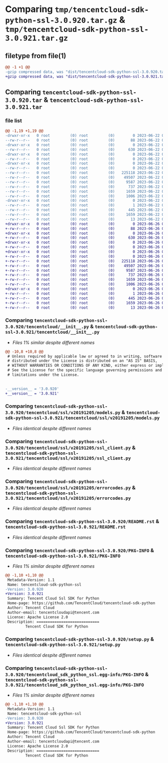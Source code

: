 # Comparing `tmp/tencentcloud-sdk-python-ssl-3.0.920.tar.gz` & `tmp/tencentcloud-sdk-python-ssl-3.0.921.tar.gz`

## filetype from file(1)

```diff
@@ -1 +1 @@
-gzip compressed data, was "dist/tencentcloud-sdk-python-ssl-3.0.920.tar", last modified: Thu Jun 22 00:34:10 2023, max compression
+gzip compressed data, was "dist/tencentcloud-sdk-python-ssl-3.0.921.tar", last modified: Mon Jun 26 00:32:05 2023, max compression
```

## Comparing `tencentcloud-sdk-python-ssl-3.0.920.tar` & `tencentcloud-sdk-python-ssl-3.0.921.tar`

### file list

```diff
@@ -1,19 +1,19 @@
-drwxr-xr-x   0 root         (0) root         (0)        0 2023-06-22 00:34:10.000000 tencentcloud-sdk-python-ssl-3.0.920/
--rw-r--r--   0 root         (0) root         (0)       88 2023-06-22 00:34:10.000000 tencentcloud-sdk-python-ssl-3.0.920/setup.cfg
-drwxr-xr-x   0 root         (0) root         (0)        0 2023-06-22 00:34:10.000000 tencentcloud-sdk-python-ssl-3.0.920/tencentcloud/
--rw-r--r--   0 root         (0) root         (0)      630 2023-06-22 00:34:09.000000 tencentcloud-sdk-python-ssl-3.0.920/tencentcloud/__init__.py
-drwxr-xr-x   0 root         (0) root         (0)        0 2023-06-22 00:34:10.000000 tencentcloud-sdk-python-ssl-3.0.920/tencentcloud/ssl/
--rw-r--r--   0 root         (0) root         (0)        0 2023-06-22 00:34:09.000000 tencentcloud-sdk-python-ssl-3.0.920/tencentcloud/ssl/__init__.py
-drwxr-xr-x   0 root         (0) root         (0)        0 2023-06-22 00:34:10.000000 tencentcloud-sdk-python-ssl-3.0.920/tencentcloud/ssl/v20191205/
--rw-r--r--   0 root         (0) root         (0)        0 2023-06-22 00:34:09.000000 tencentcloud-sdk-python-ssl-3.0.920/tencentcloud/ssl/v20191205/__init__.py
--rw-r--r--   0 root         (0) root         (0)   225118 2023-06-22 00:34:09.000000 tencentcloud-sdk-python-ssl-3.0.920/tencentcloud/ssl/v20191205/models.py
--rw-r--r--   0 root         (0) root         (0)    49507 2023-06-22 00:34:09.000000 tencentcloud-sdk-python-ssl-3.0.920/tencentcloud/ssl/v20191205/ssl_client.py
--rw-r--r--   0 root         (0) root         (0)     9587 2023-06-22 00:34:09.000000 tencentcloud-sdk-python-ssl-3.0.920/tencentcloud/ssl/v20191205/errorcodes.py
--rw-r--r--   0 root         (0) root         (0)      737 2023-06-22 00:34:09.000000 tencentcloud-sdk-python-ssl-3.0.920/README.rst
--rw-r--r--   0 root         (0) root         (0)     1659 2023-06-22 00:34:10.000000 tencentcloud-sdk-python-ssl-3.0.920/PKG-INFO
--rw-r--r--   0 root         (0) root         (0)     1006 2023-06-22 00:34:09.000000 tencentcloud-sdk-python-ssl-3.0.920/setup.py
-drwxr-xr-x   0 root         (0) root         (0)        0 2023-06-22 00:34:10.000000 tencentcloud-sdk-python-ssl-3.0.920/tencentcloud_sdk_python_ssl.egg-info/
--rw-r--r--   0 root         (0) root         (0)        1 2023-06-22 00:34:10.000000 tencentcloud-sdk-python-ssl-3.0.920/tencentcloud_sdk_python_ssl.egg-info/dependency_links.txt
--rw-r--r--   0 root         (0) root         (0)      445 2023-06-22 00:34:10.000000 tencentcloud-sdk-python-ssl-3.0.920/tencentcloud_sdk_python_ssl.egg-info/SOURCES.txt
--rw-r--r--   0 root         (0) root         (0)     1659 2023-06-22 00:34:10.000000 tencentcloud-sdk-python-ssl-3.0.920/tencentcloud_sdk_python_ssl.egg-info/PKG-INFO
--rw-r--r--   0 root         (0) root         (0)       13 2023-06-22 00:34:10.000000 tencentcloud-sdk-python-ssl-3.0.920/tencentcloud_sdk_python_ssl.egg-info/top_level.txt
+drwxr-xr-x   0 root         (0) root         (0)        0 2023-06-26 00:32:05.000000 tencentcloud-sdk-python-ssl-3.0.921/
+-rw-r--r--   0 root         (0) root         (0)       88 2023-06-26 00:32:05.000000 tencentcloud-sdk-python-ssl-3.0.921/setup.cfg
+drwxr-xr-x   0 root         (0) root         (0)        0 2023-06-26 00:32:05.000000 tencentcloud-sdk-python-ssl-3.0.921/tencentcloud/
+-rw-r--r--   0 root         (0) root         (0)      630 2023-06-26 00:32:05.000000 tencentcloud-sdk-python-ssl-3.0.921/tencentcloud/__init__.py
+drwxr-xr-x   0 root         (0) root         (0)        0 2023-06-26 00:32:05.000000 tencentcloud-sdk-python-ssl-3.0.921/tencentcloud/ssl/
+-rw-r--r--   0 root         (0) root         (0)        0 2023-06-26 00:32:05.000000 tencentcloud-sdk-python-ssl-3.0.921/tencentcloud/ssl/__init__.py
+drwxr-xr-x   0 root         (0) root         (0)        0 2023-06-26 00:32:05.000000 tencentcloud-sdk-python-ssl-3.0.921/tencentcloud/ssl/v20191205/
+-rw-r--r--   0 root         (0) root         (0)        0 2023-06-26 00:32:05.000000 tencentcloud-sdk-python-ssl-3.0.921/tencentcloud/ssl/v20191205/__init__.py
+-rw-r--r--   0 root         (0) root         (0)   225118 2023-06-26 00:32:05.000000 tencentcloud-sdk-python-ssl-3.0.921/tencentcloud/ssl/v20191205/models.py
+-rw-r--r--   0 root         (0) root         (0)    49507 2023-06-26 00:32:05.000000 tencentcloud-sdk-python-ssl-3.0.921/tencentcloud/ssl/v20191205/ssl_client.py
+-rw-r--r--   0 root         (0) root         (0)     9587 2023-06-26 00:32:05.000000 tencentcloud-sdk-python-ssl-3.0.921/tencentcloud/ssl/v20191205/errorcodes.py
+-rw-r--r--   0 root         (0) root         (0)      737 2023-06-26 00:32:05.000000 tencentcloud-sdk-python-ssl-3.0.921/README.rst
+-rw-r--r--   0 root         (0) root         (0)     1659 2023-06-26 00:32:05.000000 tencentcloud-sdk-python-ssl-3.0.921/PKG-INFO
+-rw-r--r--   0 root         (0) root         (0)     1006 2023-06-26 00:32:05.000000 tencentcloud-sdk-python-ssl-3.0.921/setup.py
+drwxr-xr-x   0 root         (0) root         (0)        0 2023-06-26 00:32:05.000000 tencentcloud-sdk-python-ssl-3.0.921/tencentcloud_sdk_python_ssl.egg-info/
+-rw-r--r--   0 root         (0) root         (0)        1 2023-06-26 00:32:05.000000 tencentcloud-sdk-python-ssl-3.0.921/tencentcloud_sdk_python_ssl.egg-info/dependency_links.txt
+-rw-r--r--   0 root         (0) root         (0)      445 2023-06-26 00:32:05.000000 tencentcloud-sdk-python-ssl-3.0.921/tencentcloud_sdk_python_ssl.egg-info/SOURCES.txt
+-rw-r--r--   0 root         (0) root         (0)     1659 2023-06-26 00:32:05.000000 tencentcloud-sdk-python-ssl-3.0.921/tencentcloud_sdk_python_ssl.egg-info/PKG-INFO
+-rw-r--r--   0 root         (0) root         (0)       13 2023-06-26 00:32:05.000000 tencentcloud-sdk-python-ssl-3.0.921/tencentcloud_sdk_python_ssl.egg-info/top_level.txt
```

### Comparing `tencentcloud-sdk-python-ssl-3.0.920/tencentcloud/__init__.py` & `tencentcloud-sdk-python-ssl-3.0.921/tencentcloud/__init__.py`

 * *Files 1% similar despite different names*

```diff
@@ -10,8 +10,8 @@
 # Unless required by applicable law or agreed to in writing, software
 # distributed under the License is distributed on an "AS IS" BASIS,
 # WITHOUT WARRANTIES OR CONDITIONS OF ANY KIND, either express or implied.
 # See the License for the specific language governing permissions and
 # limitations under the License.
 
 
-__version__ = '3.0.920'
+__version__ = '3.0.921'
```

### Comparing `tencentcloud-sdk-python-ssl-3.0.920/tencentcloud/ssl/v20191205/models.py` & `tencentcloud-sdk-python-ssl-3.0.921/tencentcloud/ssl/v20191205/models.py`

 * *Files identical despite different names*

### Comparing `tencentcloud-sdk-python-ssl-3.0.920/tencentcloud/ssl/v20191205/ssl_client.py` & `tencentcloud-sdk-python-ssl-3.0.921/tencentcloud/ssl/v20191205/ssl_client.py`

 * *Files identical despite different names*

### Comparing `tencentcloud-sdk-python-ssl-3.0.920/tencentcloud/ssl/v20191205/errorcodes.py` & `tencentcloud-sdk-python-ssl-3.0.921/tencentcloud/ssl/v20191205/errorcodes.py`

 * *Files identical despite different names*

### Comparing `tencentcloud-sdk-python-ssl-3.0.920/README.rst` & `tencentcloud-sdk-python-ssl-3.0.921/README.rst`

 * *Files identical despite different names*

### Comparing `tencentcloud-sdk-python-ssl-3.0.920/PKG-INFO` & `tencentcloud-sdk-python-ssl-3.0.921/PKG-INFO`

 * *Files 1% similar despite different names*

```diff
@@ -1,10 +1,10 @@
 Metadata-Version: 1.1
 Name: tencentcloud-sdk-python-ssl
-Version: 3.0.920
+Version: 3.0.921
 Summary: Tencent Cloud Ssl SDK for Python
 Home-page: https://github.com/TencentCloud/tencentcloud-sdk-python
 Author: Tencent Cloud
 Author-email: tencentcloudapi@tencent.com
 License: Apache License 2.0
 Description: ============================
         Tencent Cloud SDK for Python
```

### Comparing `tencentcloud-sdk-python-ssl-3.0.920/setup.py` & `tencentcloud-sdk-python-ssl-3.0.921/setup.py`

 * *Files identical despite different names*

### Comparing `tencentcloud-sdk-python-ssl-3.0.920/tencentcloud_sdk_python_ssl.egg-info/PKG-INFO` & `tencentcloud-sdk-python-ssl-3.0.921/tencentcloud_sdk_python_ssl.egg-info/PKG-INFO`

 * *Files 1% similar despite different names*

```diff
@@ -1,10 +1,10 @@
 Metadata-Version: 1.1
 Name: tencentcloud-sdk-python-ssl
-Version: 3.0.920
+Version: 3.0.921
 Summary: Tencent Cloud Ssl SDK for Python
 Home-page: https://github.com/TencentCloud/tencentcloud-sdk-python
 Author: Tencent Cloud
 Author-email: tencentcloudapi@tencent.com
 License: Apache License 2.0
 Description: ============================
         Tencent Cloud SDK for Python
```

